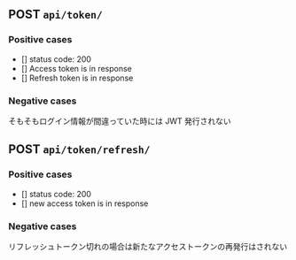 ## POST `api/token/`

### Positive cases

-   [] status code: 200
-   [] Access token is in response
-   [] Refresh token is in response

### Negative cases

そもそもログイン情報が間違っていた時には JWT 発行されない

## POST `api/token/refresh/`

### Positive cases

-   [] status code: 200
-   [] new access token is in response

### Negative cases

リフレッシュトークン切れの場合は新たなアクセストークンの再発行はされない
